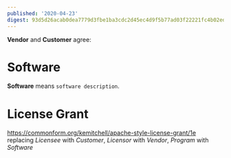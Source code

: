 ```yaml
---
published: '2020-04-23'
digest: 93d5d26acab0dea7779d3fbe1ba3cdc2d45ec4d9f5b77ad03f22221fc4b02ed5
---
```


**Vendor** and **Customer** agree:

# Software

**Software** means `software description`.

# License Grant

<https://commonform.org/kemitchell/apache-style-license-grant/1e> replacing _Licensee_ with _Customer_, _Licensor_ with _Vendor_, _Program_ with _Software_
